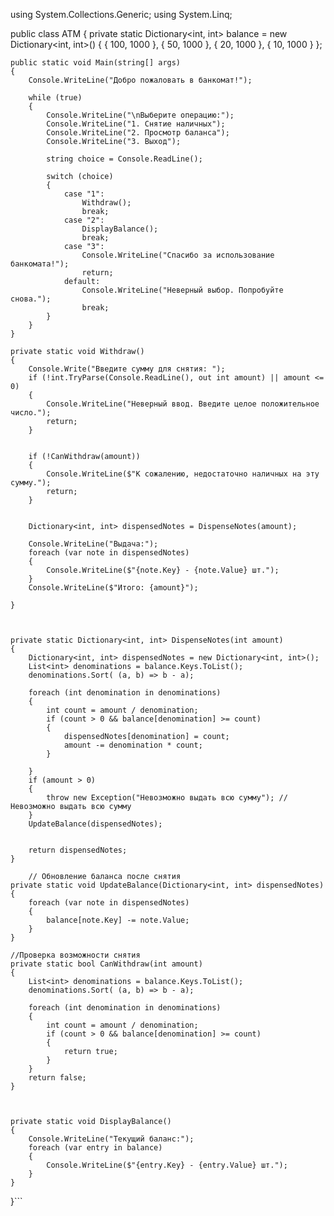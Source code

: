 using System.Collections.Generic;
using System.Linq;

public class ATM
{
    private static Dictionary<int, int> balance = new Dictionary<int, int>()
    {
        { 100, 1000 },
        { 50, 1000 },
        { 20, 1000 },
        { 10, 1000 }
    };

    public static void Main(string[] args)
    {
        Console.WriteLine("Добро пожаловать в банкомат!");

        while (true)
        {
            Console.WriteLine("\nВыберите операцию:");
            Console.WriteLine("1. Снятие наличных");
            Console.WriteLine("2. Просмотр баланса");
            Console.WriteLine("3. Выход");

            string choice = Console.ReadLine();

            switch (choice)
            {
                case "1":
                    Withdraw();
                    break;
                case "2":
                    DisplayBalance();
                    break;
                case "3":
                    Console.WriteLine("Спасибо за использование банкомата!");
                    return;
                default:
                    Console.WriteLine("Неверный выбор. Попробуйте снова.");
                    break;
            }
        }
    }

    private static void Withdraw()
    {
        Console.Write("Введите сумму для снятия: ");
        if (!int.TryParse(Console.ReadLine(), out int amount) || amount <= 0)
        {
            Console.WriteLine("Неверный ввод. Введите целое положительное число.");
            return;
        }


        if (!CanWithdraw(amount))
        {
            Console.WriteLine($"К сожалению, недостаточно наличных на эту сумму.");
            return;
        }


        Dictionary<int, int> dispensedNotes = DispenseNotes(amount);

        Console.WriteLine("Выдача:");
        foreach (var note in dispensedNotes)
        {
            Console.WriteLine($"{note.Key} - {note.Value} шт.");
        }
        Console.WriteLine($"Итого: {amount}");

    }



    private static Dictionary<int, int> DispenseNotes(int amount)
    {
        Dictionary<int, int> dispensedNotes = new Dictionary<int, int>();
        List<int> denominations = balance.Keys.ToList();
        denominations.Sort( (a, b) => b - a);

        foreach (int denomination in denominations)
        {
            int count = amount / denomination;
            if (count > 0 && balance[denomination] >= count)
            {
                dispensedNotes[denomination] = count;
                amount -= denomination * count;
            }

        }
        if (amount > 0)
        {
            throw new Exception("Невозможно выдать всю сумму"); //Невозможно выдать всю сумму
        }
        UpdateBalance(dispensedNotes);


        return dispensedNotes;
    }

        // Обновление баланса после снятия
    private static void UpdateBalance(Dictionary<int, int> dispensedNotes)
    {
        foreach (var note in dispensedNotes)
        {
            balance[note.Key] -= note.Value;
        }
    }

    //Проверка возможности снятия
    private static bool CanWithdraw(int amount)
    {
        List<int> denominations = balance.Keys.ToList();
        denominations.Sort( (a, b) => b - a);

        foreach (int denomination in denominations)
        {
            int count = amount / denomination;
            if (count > 0 && balance[denomination] >= count)
            {
                return true;
            }
        }
        return false;
    }



    private static void DisplayBalance()
    {
        Console.WriteLine("Текущий баланс:");
        foreach (var entry in balance)
        {
            Console.WriteLine($"{entry.Key} - {entry.Value} шт.");
        }
    }
}```

